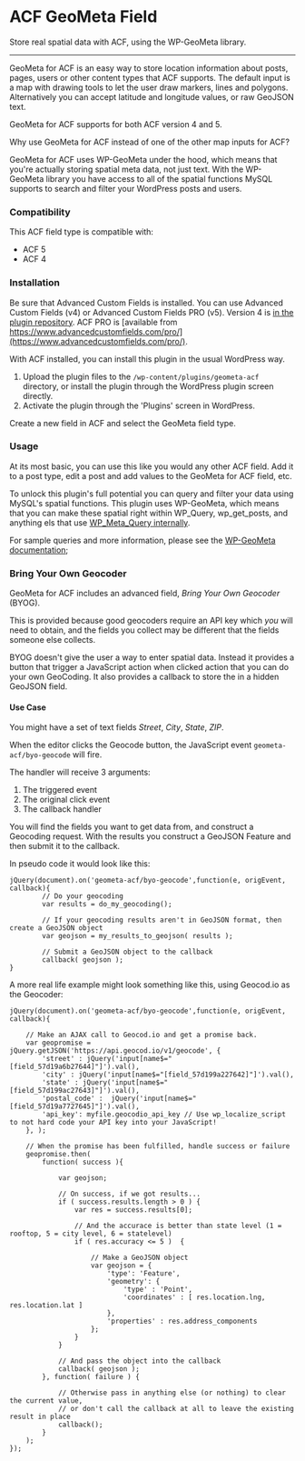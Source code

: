 # ACF GeoMeta Field

Store real spatial data with ACF, using the WP-GeoMeta library.

---------------------------------------------------------------------------

GeoMeta for ACF is an easy way to store location information about posts, pages,
users or other content types that ACF supports. The default input is a map
with drawing tools to let the user draw markers, lines and polygons.
Alternatively you can accept latitude and longitude values, or raw GeoJSON
text.

GeoMeta for ACF supports for both ACF version 4  and 5.

Why use GeoMeta for ACF instead of one of the other map inputs for ACF? 

GeoMeta for ACF uses WP-GeoMeta under the hood, which means that you're
actually storing spatial meta data, not just text. With the WP-GeoMeta library
you have access to all of the spatial functions MySQL supports to search and
filter your WordPress posts and users. 

### Compatibility

This ACF field type is compatible with:
* ACF 5
* ACF 4

### Installation

Be sure that Advanced Custom Fields is installed. You can use Advanced Custom
Fields (v4) or Advanced Custom Fields PRO (v5). Version 4 is [in the
plugin repository](https://wordpress.org/plugins/advanced-custom-fields/). ACF
PRO is [available from
https://www.advancedcustomfields.com/pro/](https://www.advancedcustomfields.com/pro/).

With ACF installed, you can install this plugin in the usual WordPress way.

1. Upload the plugin files to the `/wp-content/plugins/geometa-acf` directory,
	or install the plugin through the WordPress plugin screen directly.
2. Activate the plugin through the 'Plugins' screen in WordPress.

Create a new field in ACF and select the GeoMeta field type.

### Usage

At its most basic, you can use this like you would any other ACF field. Add it to a post type, edit a post and add values to the GeoMeta for ACF field, etc.

To unlock this plugin's full potential you can query and filter your data using MySQL's spatial functions. This plugin uses WP-GeoMeta, which means that you can make these spatial right within WP_Query, wp_get_posts, and anything els that use [WP_Meta_Query internally](https://codex.wordpress.org/Class_Reference/WP_Meta_Query). 

For sample queries and more information, please see the [WP-GeoMeta
documentation](https://github.com/cimburadotcom/wp-geometa);

### Bring Your Own Geocoder

GeoMeta for ACF includes an advanced field, *Bring Your Own Geocoder* (BYOG). 

This is provided because good geocoders require an API key which *you* will need to obtain, and the fields you 
collect may be different that the fields someone else collects.

BYOG doesn't give the user a way to enter spatial data. Instead it provides a button that trigger a JavaScript 
action when clicked action that you can do your own GeoCoding. It also provides a callback to store the in a 
hidden GeoJSON field. 

#### Use Case

You might have a set of text fields *Street*, *City*, *State*, *ZIP*. 

When the editor clicks the Geocode button, the JavaScript event `geometa-acf/byo-geocode` will fire. 

The handler will receive 3 arguments: 
 1. The triggered event
 2. The original click event
 3. The callback handler

You will find the fields you want to get data from, and construct a Geocoding request. With the results
you construct a GeoJSON Feature and then submit it to the callback. 


In pseudo code it would look like this:
```
jQuery(document).on('geometa-acf/byo-geocode',function(e, origEvent, callback){
		// Do your geocoding
		var results = do_my_geocoding();

		// If your geocoding results aren't in GeoJSON format, then create a GeoJSON object
		var geojson = my_results_to_geojson( results );

		// Submit a GeoJSON object to the callback
		callback( geojson );
}
```


A more real life example might look something like this, using Geocod.io as the Geocoder:

```
jQuery(document).on('geometa-acf/byo-geocode',function(e, origEvent, callback){

	// Make an AJAX call to Geocod.io and get a promise back.
 	var geopromise = jQuery.getJSON('https://api.geocod.io/v1/geocode', {
		'street' : jQuery('input[name$="[field_57d19a6b27644]"]').val(),
		'city' : jQuery('input[name$="[field_57d199a227642]"]').val(),
		'state' : jQuery('input[name$="[field_57d199ac27643]"]').val(),
		'postal_code' :  jQuery('input[name$="[field_57d19a7727645]"]').val(),
 		'api_key': myfile.geocodio_api_key // Use wp_localize_script to not hard code your API key into your JavaScript!
 	}, );

	// When the promise has been fulfilled, handle success or failure
	geopromise.then(
		function( success ){

			var geojson;

			// On success, if we got results...
			if ( success.results.length > 0 ) {
				var res = success.results[0];

				// And the accurace is better than state level (1 = rooftop, 5 = city level, 6 = statelevel)
				if ( res.accuracy <= 5 )  {

					// Make a GeoJSON object
					var geojson = {
						'type': 'Feature',
						'geometry': {
							'type' : 'Point',
							'coordinates' : [ res.location.lng, res.location.lat ]
						},
						'properties' : res.address_components
					};
				}
			}

			// And pass the object into the callback
			callback( geojson );
		}, function( failure ) {

			// Otherwise pass in anything else (or nothing) to clear the current value,
			// or don't call the callback at all to leave the existing result in place
			callback();
		}
	);
});

```
